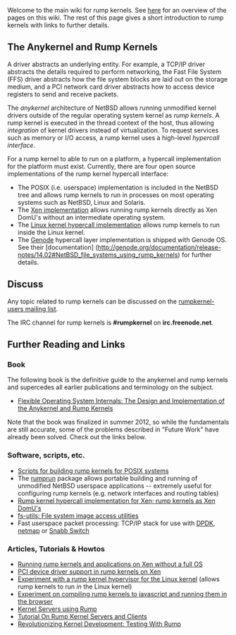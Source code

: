 Welcome to the main wiki for rump kernels.  See [here](https://github.com/rumpkernel/wiki/wiki/_pages)
for an overview of the pages on this wiki.  The rest of this page gives a short introduction to rump kernels with links to further details.

## The Anykernel and Rump Kernels

A driver abstracts an underlying entity. For example, a TCP/IP driver
abstracts the details required to perform networking, the Fast File
System (FFS) driver abstracts how the file system blocks are laid out on
the storage medium, and a PCI network card driver abstracts how to
access device registers to send and receive packets.

The *anykernel* architecture of NetBSD allows running unmodified kernel drivers
outside of the regular operating system kernel as *rump kernels*.  A rump kernel
is executed in the thread context of the host, thus allowing *integration* of
kernel drivers instead of virtualization.  To request services such as memory or
I/O access, a rump kernel uses a high-level *hypercall interface*.

For a rump kernel to able to run on a platform, a hypercall implementation for the
platform must exist.  Currently, there are four open source implementations of the rump kernel hypercall
interface:

-   The POSIX (i.e. userspace) implementation is included in the NetBSD tree and allows
    rump kernels to run in processes on most operating systems such as NetBSD, Linux and Solaris.
-   The [Xen implementation](https://github.com/rumpkernel/rumpuser-xen) allows running
    rump kernels directly as Xen DomU's without an intermediate operating system.
-   The [Linux kernel hypercall implementation](https://github.com/rumpkernel/rumpuser-linuxkernel)
    allows rump kernels to run inside the Linux kernel.
-   The [Genode](http://genode.org/) hypercall layer implementation is shipped with Genode OS.  See their
    [documentation]
    (http://genode.org/documentation/release-notes/14.02#NetBSD_file_systems_using_rump_kernels)
    for further details.

## Discuss

Any topic related to rump kernels can be discussed on the
[rumpkernel-users mailing
list](https://lists.sourceforge.net/lists/listinfo/rumpkernel-users).

The IRC channel for rump kernels is **\#rumpkernel** on
**irc.freenode.net**.


## Further Reading and Links

### Book

The following book is the definitive guide to the anykernel and rump
kernels and supercedes all earlier publications and terminology on
the subject.

-   [Flexible Operating System Internals: The Design and Implementation
    of the Anykernel and Rump
    Kernels](http://lib.tkk.fi/Diss/2012/isbn9789526049175/isbn9789526049175.pdf)

Note that the book was finalized in summer 2012, so while the fundamentals
are still accurate, some of the problems described in "Future Work"
have already been solved.  Check out the links below.


### Software, scripts, etc.

-   [Scripts for building rump kernels for POSIX
    systems](https://github.com/rumpkernel/buildrump.sh)
-   The [rumprun](https://github.com/rumpkernel/rumprun/) package
    allows portable building and running of unmodified NetBSD userspace
    applications -- extremely useful for configuring rump kernels (e.g.
    network interfaces and routing tables)
-   [Rump kernel hypercall implementation for Xen; rump kernels as Xen
    DomU's](https://github.com/rumpkernel/rumpuser-xen)
-   [fs-utils: File system image access
    utilities](https://github.com/stacktic/fs-utils)
-   Fast userspace packet processing: TCP/IP stack for use with
    [DPDK](https://github.com/rumpkernel/dpdk-rumptcpip), 
    [netmap](https://github.com/rumpkernel/netmap-rumptcpip) or
    [Snabb Switch](https://github.com/anttikantee/snabbswitch/tree/rumpkernel/)

### Articles, Tutorials & Howtos

-   [Running rump kernels and applications on Xen without a full
    OS](http://blog.NetBSD.org/tnf/entry/running_applications_on_the_xen)
-   [PCI device driver support in rump kernels on
    Xen](http://blog.NetBSD.org/tnf/entry/pci_driver_support_for_rump)
-   [Experiment with a rump kernel hypervisor for the Linux
    kernel](http://blog.NetBSD.org/tnf/entry/a_rump_kernel_hypervisor_for)
    (allows rump kernels to run *in* the Linux kernel)
-   [Experiment on compiling rump kernels to javascript and running them
    in the
    browser](http://blog.NetBSD.org/tnf/entry/kernel_drivers_compiled_to_javascript)
-   [Kernel Servers using
    Rump](http://www.NetBSD.org/docs/rump/sysproxy.html)
-   [Tutorial On Rump Kernel Servers and
    Clients](http://www.NetBSD.org/docs/rump/sptut.html)
-   [Revolutionizing Kernel Development: Testing With
    Rump](http://blog.NetBSD.org/tnf/entry/revolutionizing_kernel_development_testing_with)




